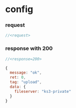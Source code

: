 # config

### request

```js
//<request>

```

### response with 200

```js
//<response=200>

{
  message: "ok",
  ret: 0,
  tag: "upload",
  data: {
    fileserver: "ks3-private"
  }
}
```
